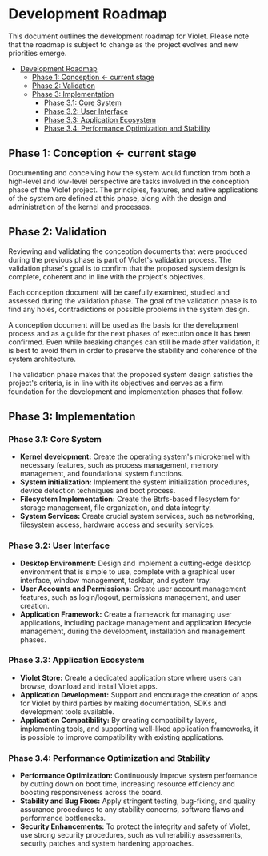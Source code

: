 # Development Roadmap

This document outlines the development roadmap for Violet. Please note that the roadmap
is subject to change as the project evolves and new priorities emerge.

- [Development Roadmap](#development-roadmap)
  - [Phase 1: Conception \<- current stage](#phase-1-conception---current-stage)
  - [Phase 2: Validation](#phase-2-validation)
  - [Phase 3: Implementation](#phase-3-implementation)
    - [Phase 3.1: Core System](#phase-31-core-system)
    - [Phase 3.2: User Interface](#phase-32-user-interface)
    - [Phase 3.3: Application Ecosystem](#phase-33-application-ecosystem)
    - [Phase 3.4: Performance Optimization and Stability](#phase-34-performance-optimization-and-stability)

## Phase 1: Conception <- current stage

Documenting and conceiving how the system would function from both a high-level and low-level perspective are tasks involved in the conception phase of the Violet project. The principles, features, and native applications of the system are defined at this phase, along with the design and administration of the kernel and processes.

## Phase 2: Validation

Reviewing and validating the conception documents that were produced during the previous
phase is part of Violet's validation process. The validation phase's goal is to confirm
that the proposed system design is complete, coherent and in line with the project's
objectives.

Each conception document will be carefully examined, studied and assessed during the
validation phase. The goal of the validation phase is to find any holes, contradictions
or possible problems in the system design.

A conception document will be used as the basis for the development process and as a
guide for the next phases of execution once it has been confirmed. Even while breaking
changes can still be made after validation, it is best to avoid them in order to preserve
the stability and coherence of the system architecture.

The validation phase makes that the proposed system design satisfies the project's
criteria, is in line with its objectives and serves as a firm foundation for the
development and implementation phases that follow.

## Phase 3: Implementation

### Phase 3.1: Core System

- **Kernel development:** Create the operating system's microkernel with necessary features, such as process management, memory management, and foundational system functions.
- **System initialization:** Implement the system initialization procedures, device detection techniques and boot process.
- **Filesystem Implementation:** Create the Btrfs-based filesystem for storage management, file organization, and data integrity.
- **System Services:** Create crucial system services, such as networking, filesystem access, hardware access and security services.

### Phase 3.2: User Interface

- **Desktop Environment:** Design and implement a cutting-edge desktop environment that is simple to use, complete with a graphical user interface, window management, taskbar, and system tray.
- **User Accounts and Permissions:** Create user account management features, such as login/logout, permissions management, and user creation.
- **Application Framework:** Create a framework for managing user applications, including package management and application lifecycle management, during the development, installation and management phases.

### Phase 3.3: Application Ecosystem

- **Violet Store:** Create a dedicated application store where users can browse, download and install Violet apps.
- **Application Development:** Support and encourage the creation of apps for Violet by third parties by making documentation, SDKs and development tools available.
- **Application Compatibility:** By creating compatibility layers, implementing tools, and supporting well-liked application frameworks, it is possible to improve compatibility with existing applications.

### Phase 3.4: Performance Optimization and Stability

- **Performance Optimization:** Continuously improve system performance by cutting down on boot time, increasing resource efficiency and boosting responsiveness across the board.
- **Stability and Bug Fixes:** Apply stringent testing, bug-fixing, and quality assurance procedures to any stability concerns, software flaws and performance bottlenecks.
- **Security Enhancements:** To protect the integrity and safety of Violet, use strong security procedures, such as vulnerability assessments, security patches and system hardening approaches.
